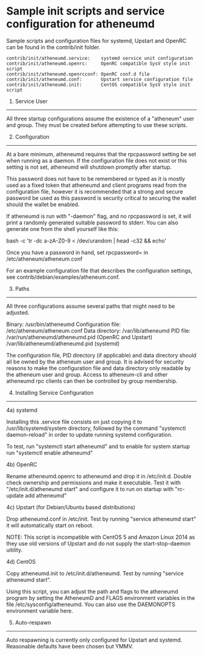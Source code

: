 Sample init scripts and service configuration for atheneumd
==========================================================

Sample scripts and configuration files for systemd, Upstart and OpenRC
can be found in the contrib/init folder.

    contrib/init/atheneumd.service:    systemd service unit configuration
    contrib/init/atheneumd.openrc:     OpenRC compatible SysV style init script
    contrib/init/atheneumd.openrcconf: OpenRC conf.d file
    contrib/init/atheneumd.conf:       Upstart service configuration file
    contrib/init/atheneumd.init:       CentOS compatible SysV style init script

1. Service User
---------------------------------

All three startup configurations assume the existence of a "atheneum" user
and group.  They must be created before attempting to use these scripts.

2. Configuration
---------------------------------

At a bare minimum, atheneumd requires that the rpcpassword setting be set
when running as a daemon.  If the configuration file does not exist or this
setting is not set, atheneumd will shutdown promptly after startup.

This password does not have to be remembered or typed as it is mostly used
as a fixed token that atheneumd and client programs read from the configuration
file, however it is recommended that a strong and secure password be used
as this password is security critical to securing the wallet should the
wallet be enabled.

If atheneumd is run with "-daemon" flag, and no rpcpassword is set, it will
print a randomly generated suitable password to stderr.  You can also
generate one from the shell yourself like this:

bash -c 'tr -dc a-zA-Z0-9 < /dev/urandom | head -c32 && echo'

Once you have a password in hand, set rpcpassword= in /etc/atheneum/atheneum.conf

For an example configuration file that describes the configuration settings,
see contrib/debian/examples/atheneum.conf.

3. Paths
---------------------------------

All three configurations assume several paths that might need to be adjusted.

Binary:              /usr/bin/atheneumd
Configuration file:  /etc/atheneum/atheneum.conf
Data directory:      /var/lib/atheneumd
PID file:            /var/run/atheneumd/atheneumd.pid (OpenRC and Upstart)
                     /var/lib/atheneumd/atheneumd.pid (systemd)

The configuration file, PID directory (if applicable) and data directory
should all be owned by the atheneum user and group.  It is advised for security
reasons to make the configuration file and data directory only readable by the
atheneum user and group.  Access to atheneum-cli and other atheneumd rpc clients
can then be controlled by group membership.

4. Installing Service Configuration
-----------------------------------

4a) systemd

Installing this .service file consists on just copying it to
/usr/lib/systemd/system directory, followed by the command
"systemctl daemon-reload" in order to update running systemd configuration.

To test, run "systemctl start atheneumd" and to enable for system startup run
"systemctl enable atheneumd"

4b) OpenRC

Rename atheneumd.openrc to atheneumd and drop it in /etc/init.d.  Double
check ownership and permissions and make it executable.  Test it with
"/etc/init.d/atheneumd start" and configure it to run on startup with
"rc-update add atheneumd"

4c) Upstart (for Debian/Ubuntu based distributions)

Drop atheneumd.conf in /etc/init.  Test by running "service atheneumd start"
it will automatically start on reboot.

NOTE: This script is incompatible with CentOS 5 and Amazon Linux 2014 as they
use old versions of Upstart and do not supply the start-stop-daemon uitility.

4d) CentOS

Copy atheneumd.init to /etc/init.d/atheneumd. Test by running "service atheneumd start".

Using this script, you can adjust the path and flags to the atheneumd program by
setting the AtheneumD and FLAGS environment variables in the file
/etc/sysconfig/atheneumd. You can also use the DAEMONOPTS environment variable here.

5. Auto-respawn
-----------------------------------

Auto respawning is currently only configured for Upstart and systemd.
Reasonable defaults have been chosen but YMMV.
